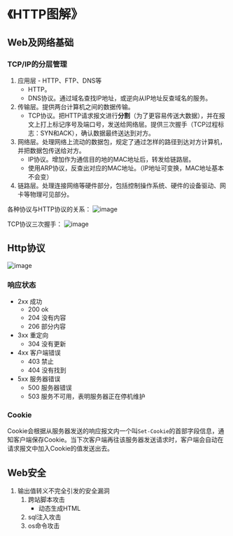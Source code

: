 # 《HTTP图解》

## Web及网络基础

### TCP/IP的分层管理
1. 应用层 - HTTP、FTP、DNS等
    * HTTP。
    * DNS协议。通过域名查找IP地址，或逆向从IP地址反查域名的服务。
2. 传输层。提供两台计算机之间的数据传输。
    * TCP协议。把HTTP请求报文进行**分割**（为了更容易传送大数据），并在报文上打上标记序号及端口号，发送给网络层。提供三次握手（TCP过程标志：SYN和ACK），确认数据最终送达到对方。
1. 网络层。处理网络上流动的数据包，规定了通过怎样的路径到达对方计算机，并把数据包传送给对方。
    * IP协议。增加作为通信目的地的MAC地址后，转发给链路层。
    * 使用ARP协议，反查出对应的MAC地址。（IP地址可变换，MAC地址基本不会变）
1. 链路层。处理连接网络等硬件部分，包括控制操作系统、硬件的设备驱动、网卡等物理可见部分。

各种协议与HTTP协议的关系：
![image](https://user-images.githubusercontent.com/6310131/60406595-3d524d80-9be9-11e9-904a-22495ac30f25.png)

TCP协议三次握手：
![image](https://user-images.githubusercontent.com/6310131/60406519-d3d23f00-9be8-11e9-8390-38c80bb260c6.png)

## Http协议

![image](https://user-images.githubusercontent.com/6310131/61171226-30e5d180-a5a7-11e9-84b4-b874617105a0.png)

### 响应状态
* 2xx 成功
    * 200 ok
    * 204 没有内容
    * 206 部分内容
* 3xx 重定向
    * 304 没有更新
* 4xx 客户端错误
    * 403 禁止
    * 404 没有找到
* 5xx 服务器错误
    * 500 服务器错误
    * 503 服务不可用，表明服务器正在停机维护

### Cookie

Cookie会根据从服务器发送的响应报文内一个叫`Set-Cookie`的首部字段信息，通知客户端保存Cookie。当下次客户端再往该服务器发送请求时，客户端会自动在请求报文中加入Cookie的值发送出去。

## Web安全
1. 输出值转义不完全引发的安全漏洞
    1. 跨站脚本攻击
        * 动态生成HTML
    1. sql注入攻击
    1. os命令攻击